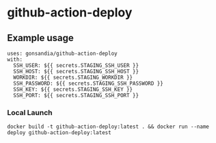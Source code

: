 # github-action-deploy

## Example usage

    uses: gonsandia/github-action-deploy
    with:
      SSH_USER: ${{ secrets.STAGING_SSH_USER }}
      SSH_HOST: ${{ secrets.STAGING_SSH_HOST }}
      WORKDIR: ${{ secrets.STAGING_WORKDIR }}
      SSH_PASSWORD: ${{ secrets.STAGING_SSH_PASSWORD }}
      SSH_KEY: ${{ secrets.STAGING_SSH_KEY }}
      SSH_PORT: ${{ secrets.STAGING_SSH_PORT }}

### Local Launch

    docker build -t github-action-deploy:latest . && docker run --name deploy github-action-deploy:latest 